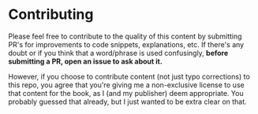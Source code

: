 # Contributing

Please feel free to contribute to the quality of this content by submitting PR's for improvements to code snippets, explanations, etc. If there's any doubt or if you think that a word/phrase is used confusingly, **before submitting a PR, open an issue to ask about it.**

However, if you choose to contribute content (not just typo corrections) to this repo, you agree that you're giving me a non-exclusive license to use that content for the book, as I (and my publisher) deem appropriate. You probably guessed that already, but I just wanted to be extra clear on that.
